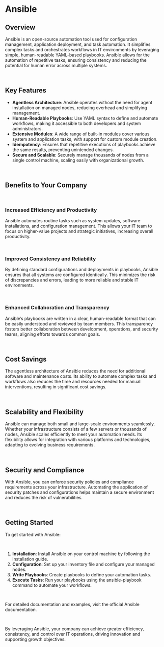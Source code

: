 # Ansible

## Overview
Ansible is an open-source automation tool used for configuration management, application deployment, and task automation. It simplifies complex tasks and orchestrates workflows in IT environments by leveraging simple, human-readable YAML-based playbooks. Ansible allows for the automation of repetitive tasks, ensuring consistency and reducing the potential for human error across multiple systems.

<br>

## Key Features
- <b>Agentless Architecture</b>: Ansible operates without the need for agent installation on managed nodes, reducing overhead and simplifying management.
- <b>Human-Readable Playbooks</b>: Use YAML syntax to define and automate workflows, making it accessible to both developers and system administrators.
- <b>Extensive Modules</b>: A wide range of built-in modules cover various system and application tasks, with support for custom module creation.
- <b>Idempotency</b>: Ensures that repetitive executions of playbooks achieve the same results, preventing unintended changes.
- <b>Secure and Scalable</b>: Securely manage thousands of nodes from a single control machine, scaling easily with organizational growth.

<br>

## Benefits to Your Company

<br>

### Increased Efficiency and Productivity
Ansible automates routine tasks such as system updates, software installations, and configuration management. This allows your IT team to focus on higher-value projects and strategic initiatives, increasing overall productivity.

<br>

### Improved Consistency and Reliability
By defining standard configurations and deployments in playbooks, Ansible ensures that all systems are configured identically. This minimizes the risk of discrepancies and errors, leading to more reliable and stable IT environments.

<br>

### Enhanced Collaboration and Transparency
Ansible’s playbooks are written in a clear, human-readable format that can be easily understood and reviewed by team members. This transparency fosters better collaboration between development, operations, and security teams, aligning efforts towards common goals.

<br>

## Cost Savings
The agentless architecture of Ansible reduces the need for additional software and maintenance costs. Its ability to automate complex tasks and workflows also reduces the time and resources needed for manual interventions, resulting in significant cost savings.

<br>

## Scalability and Flexibility
Ansible can manage both small and large-scale environments seamlessly. Whether your infrastructure consists of a few servers or thousands of nodes, Ansible scales efficiently to meet your automation needs. Its flexibility allows for integration with various platforms and technologies, adapting to evolving business requirements.

<br>

## Security and Compliance
With Ansible, you can enforce security policies and compliance requirements across your infrastructure. Automating the application of security patches and configurations helps maintain a secure environment and reduces the risk of vulnerabilities.

<br>

## Getting Started
To get started with Ansible:

<br>

1. <b>Installation</b>: Install Ansible on your control machine by following the installation guide.
1. <b>Configuration</b>: Set up your inventory file and configure your managed nodes.
1. <b>Write Playbooks</b>: Create playbooks to define your automation tasks.
1. <b>Execute Tasks</b>: Run your playbooks using the ansible-playbook command to automate your workflows.

<br>

For detailed documentation and examples, visit the official Ansible documentation.

<br>

By leveraging Ansible, your company can achieve greater efficiency, consistency, and control over IT operations, driving innovation and supporting growth objectives.

